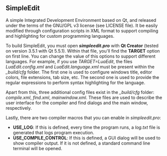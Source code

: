 ## SimpleEdit
A simple Integrated Development Environment based on Qt, and released under the terms of the GNU/GPL v3 license (see LICENSE file). It be easily modified through configuration scripts in XML format to support compiling and highlighting for custom programming languages.

To build SimpleEdit, you must open ***simpleedit.pro*** with **Qt Creator** (tested on version 3.5.1 with Qt 5.5.1). Within that file, you'll find the **TARGET** option on first line. You can change the value of this options to support different languages. For example, if you use *TARGET=LuaEdit*, the files *LuaEdit.config.xml* and *LuaEdit.language.xml* must be present within the *_build/cfg* folder. The first one is used to configure windows title, editor colors, file extensions, tab size, etc. The second one is used to provide the regular expressions to perform syntax highlighting for the language.

Apart from this, three additional config files exist in the *_build/cfg* folder: *compile.xml*, *find.xml*, *mainwindow.xml*. These files are used to describe the user interface for the compiler and find dialogs and the main window, respectively.

Lastly, there are two compiler macros that you can enable in *simpleedit.pro*:

* **USE_LOG**: If this is defined, every time the program runs, a *log.txt* file is generated that logs program execution.
* **USE_COMPILE_CONTROL**: If this is defined, a GUI dialog will be used to show compiler output. If it is not defined, a standard command line terminal will be opened.
